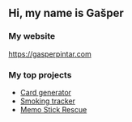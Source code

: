 ## Hi, my name is Gašper

### My website
<a href="https://gasperpintar.com" target="_blank">https://gasperpintar.com</a>

### My top projects
- <a href="https://github.com/pintargasper/CardGenerator" target="_blank">Card generator</a>
- <a href="https://github.com/pintargasper/SmokingTracker" target="_blank">Smoking tracker</a>
- <a href="https://github.com/pintargasper/MSR" target="_blank">Memo Stick Rescue</a>

